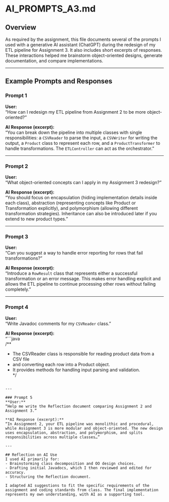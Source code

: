 # AI_PROMPTS_A3.md

## Overview
As required by the assignment, this file documents several of the prompts I used with a generative AI assistant (ChatGPT) during the redesign of my ETL pipeline for Assignment 3. It also includes short excerpts of responses. These interactions helped me brainstorm object-oriented designs, generate documentation, and compare implementations.

---

## Example Prompts and Responses

### Prompt 1
**User:**  
“How can I redesign my ETL pipeline from Assignment 2 to be more object-oriented?”  

**AI Response (excerpt):**  
“You can break down the pipeline into multiple classes with single responsibilities: a `CSVReader` to parse the input, a `CSVWriter` for writing the output, a `Product` class to represent each row, and a `ProductTransformer` to handle transformations. The `ETLController` can act as the orchestrator.”

---

### Prompt 2
**User:**  
“What object-oriented concepts can I apply in my Assignment 3 redesign?”  

**AI Response (excerpt):**  
“You should focus on encapsulation (hiding implementation details inside each class), abstraction (representing concepts like Product or Transformation explicitly), and polymorphism (allowing different transformation strategies). Inheritance can also be introduced later if you extend to new product types.”

---

### Prompt 3
**User:**  
“Can you suggest a way to handle error reporting for rows that fail transformations?”  

**AI Response (excerpt):**  
“Introduce a `RowResult` class that represents either a successful transformation or an error message. This makes error handling explicit and allows the ETL pipeline to continue processing other rows without failing completely.”

---

### Prompt 4
**User:**  
“Write Javadoc comments for my `CSVReader` class.”  

**AI Response (excerpt):**  
“```java  
/**  
 * The CSVReader class is responsible for reading product data from a CSV file  
 * and converting each row into a Product object.  
 * It provides methods for handling input parsing and validation.  
 */  
```”

---

### Prompt 5
**User:**  
“Help me write the Reflection document comparing Assignment 2 and Assignment 3.”  

**AI Response (excerpt):**  
“In Assignment 2, your ETL pipeline was monolithic and procedural, while Assignment 3 is more modular and object-oriented. The new design uses encapsulation, abstraction, and polymorphism, and splits responsibilities across multiple classes…”

---

## Reflection on AI Use
I used AI primarily for:
- Brainstorming class decomposition and OO design choices.  
- Drafting initial Javadocs, which I then reviewed and edited for accuracy.  
- Structuring the Reflection document.  

I adapted AI suggestions to fit the specific requirements of the assignment and coding standards from class. The final implementation represents my own understanding, with AI as a supporting tool.  

